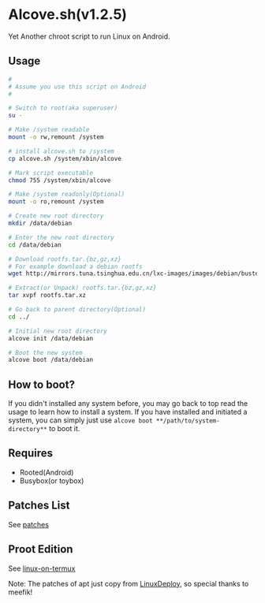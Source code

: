 Alcove.sh(v1.2.5)
==================

Yet Another chroot script to run Linux on Android.


## Usage ##
```sh
#
# Assume you use this script on Android
#

# Switch to root(aka superuser)
su -

# Make /system readable
mount -o rw,remount /system

# install alcove.sh to /system
cp alcove.sh /system/xbin/alcove

# Mark script executable
chmod 755 /system/xbin/alcove

# Make /system readonly(Optional)
mount -o ro,remount /system

# Create new root directory
mkdir /data/debian

# Enter the new root directory
cd /data/debian

# Download rootfs.tar.{bz,gz,xz}
# For example download a debian rootfs
wget http://mirrors.tuna.tsinghua.edu.cn/lxc-images/images/debian/buster/arm64/default/20190709_15%3A39/rootfs.tar.xz

# Extract(or Unpack) rootfs.tar.{bz,gz,xz}
tar xvpf rootfs.tar.xz

# Go back to parent directory(Optional)
cd ../

# Initial new root directory
alcove init /data/debian

# Boot the new system
alcove boot /data/debian
```

## How to boot? ##
If you didn't installed any system before, you may go back to top read the usage to learn how to install a system. If you have installed and initiated a system, you can simply just use `alcove boot **/path/to/system-directory**` to boot it.

## Requires ##
  - Rooted(Android)
  - Busybox(or toybox)

## Patches List ##
See [patches](./patches)

## Proot Edition ##
See [linux-on-termux](https://github.com/uzilla/linux-on-termux)


Note: The patches of apt just copy from [LinuxDeploy](https://github.com/meefik/linuxdeploy-cli/blob/5f18caf3fa8c4760a8e79287384e14d69b19e56c/include/bootstrap/ubuntu/deploy.sh#L32), so special thanks to meefik!

